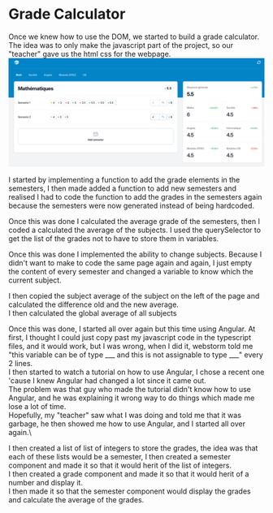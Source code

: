 # Grade Calculator <Badge type="tip" text="Javascript" />

Once we knew how to use the DOM, we started to build a grade calculator. The idea was to only make the javascript part of the project, so our "teacher" gave us the html css for the webpage.
![Html and css](../../images/grade-calculator/html-css.png)

I started by implementing a function to add the grade elements in the semesters, I then made added a function to add new semesters and realised I had to code the function to add the grades in the semesters again because the semesters were now generated instead of being hardcoded.

Once this was done I calculated the average grade of the semesters, then I coded a calculated the average of the subjects.
I used the querySelector to get the list of the grades not to have to store them in variables.

Once this was done I implemented the ability to change subjects. Because I didn't want to make to code the same page again and again, I just empty the content of every semester and changed a variable to know which the current subject.

I then copied the subject average of the subject on the left of the page and calculated the difference old and the new average.\
I then calculated the global average of all subjects

Once this was done, I started all over again but this time using Angular. At first, I thought I could just copy past my javascript code in the typescript files, and it would work, but I was wrong, when I did it, webstorm told me "this variable can be of type ___ and this is not assignable to type ___" every 2 lines.\
I then started to watch a tutorial on how to use Angular, I chose a recent one 'cause I knew Angular had changed a lot since it came out.\
The problem was that guy who made the tutorial didn't know how to use Angular, and he was explaining it wrong way to do things which made me lose a lot of time.\
Hopefully, my "teacher" saw what I was doing and told me that it was garbage, he then showed me how to use Angular, and I started all over again.\

I then created a list of list of integers to store the grades, the idea was that each of these lists would be a semester, I then created a semester component and made it so that it would herit of the list of integers.\
I then created a grade component and made it so that it would herit of a number and display it.\
I then made it so that the semester component would display the grades and calculate the average of the grades.
